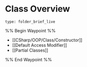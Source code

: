 # Class Overview
 
```ccard
type: folder_brief_live
```
 
%% Begin Waypoint %%
- [[CSharp/OOP/Class/Constructor]]
- [[Default Access Modifier]]
- [[Partial Classes]]

%% End Waypoint %%